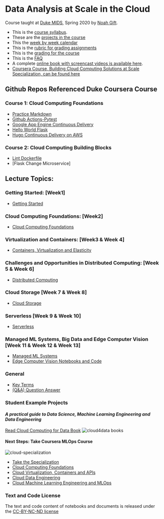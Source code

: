 # Data Analysis at Scale in the Cloud

Course taught at [Duke MIDS](https://datascience.duke.edu/noah-gift), Spring 2020 by [Noah Gift](https://www.noahgift.com/).  
* This is the [course syllabus](https://noahgift.github.io/cloud-data-analysis-at-scale/syllabus).
* These are the [projects in the course](https://noahgift.github.io/cloud-data-analysis-at-scale/projects)
* This the [week by week calendar](https://noahgift.github.io/cloud-data-analysis-at-scale/calendar)
* This is the [rubric for grading assignments](https://noahgift.github.io/cloud-data-analysis-at-scale/rubric)
* This is the [grading for the course](https://noahgift.github.io/cloud-data-analysis-at-scale/grading)
* This is the [FAQ](https://noahgift.github.io/cloud-data-analysis-at-scale/faq)
* A complete [online book with screencast videos is available here](https://paiml.com/docs/home/books/cloud-computing-for-data/chapter01-getting-started/).
* [Coursera Course, Building Cloud Computing Solutions at Scale Specialization, can be found here](https://www.coursera.org/specializations/building-cloud-computing-solutions-at-scale)

## Github Repos Referenced Duke Coursera Course

### Course 1: Cloud Computing Foundations

* [Practice Markdown](https://github.com/noahgift/duke-coursera-ccf-lab1/blob/main/Practice-Markdown.ipynb)
* [Github Actions-Pytest](https://github.com/noahgift/github-actions-pytest)
* [Google App Engine Continuous Delivery](https://github.com/noahgift/gcp-flask-ml-deploy)
* [Hello World Flask](https://github.com/noahgift/flask-hello-coursera)
* [Hugo Continuous Delivery on AWS](https://github.com/noahgift/dukehugofeb1)

### Course 2:  Cloud Computing Building Blocks

* [Lint Dockerfile](https://github.com/noahgift/duke-coursera-ccb-lab1)
* [Flask Change Microservice]


## Lecture Topics:

### Getting Started: [Week1]

* [Getting Started](https://paiml.com/docs/home/books/cloud-computing-for-data/chapter01-getting-started/)

### Cloud Computing Foundations: [Week2]

* [Cloud Computing Foundations](https://paiml.com/docs/home/books/cloud-computing-for-data/chapter02-cloud-foundations/)

### Virtualization and Containers: [Week3 & Week 4]

* [Containers, Virtualization and Elasticity](https://paiml.com/docs/home/books/cloud-computing-for-data/chapter03-virtualization-containers-elasticity/)

### Challenges and Opportunities in Distributed Computing: [Week 5 & Week 6]

* [Distributed Computing](https://paiml.com/docs/home/books/cloud-computing-for-data/chapter04-distributed-computing/)

### Cloud Storage [Week 7 & Week 8]

* [Cloud Storage](https://paiml.com/docs/home/books/cloud-computing-for-data/chapter05-cloud-storage/)

### Serverless [Week 9 & Week 10]

* [Serverless](https://paiml.com/docs/home/books/cloud-computing-for-data/chapter06-serverless-etl/)

### Managed ML Systems, Big Data and Edge Computer Vision [Week 11 & Week 12 & Week 13]

* [Managed ML Systems](https://paiml.com/docs/home/books/cloud-computing-for-data/chapter07-managed-ml/)
* [Edge Computer Vision Notebooks and Code](https://github.com/noahgift/edge-computer-vision)

### General

* [Key Terms](https://noahgift.github.io/cloud-data-analysis-at-scale/topics/key-terms)
* [(Q&A) Question Answer](https://noahgift.github.io/cloud-data-analysis-at-scale/topics/Question-Answer)

### Student Example Projects


#### *A practical guide to Data Science, Machine Learning Engineering and Data Engineering*

[Read Cloud Computing for Data Book](https://paiml.com/docs/home/books/cloud-computing-for-data/)
![cloud4data books](https://d2sofvawe08yqg.cloudfront.net/cloud4data/hero2x?1578933644)


#### Next Steps:  Take Coursera MLOps Course

![cloud-specialization](https://user-images.githubusercontent.com/58792/121041040-650ca180-c780-11eb-956e-8d1ecb134641.png)

* [Take the Specialization](https://www.coursera.org/learn/cloud-computing-foundations-duke?specialization=building-cloud-computing-solutions-at-scale)
* [Cloud Computing Foundations](https://www.coursera.org/learn/cloud-computing-foundations-duke?specialization=building-cloud-computing-solutions-at-scale)
* [Cloud Virtualization, Containers and APIs](https://www.coursera.org/learn/cloud-virtualization-containers-api-duke?specialization=building-cloud-computing-solutions-at-scale)
* [Cloud Data Engineering](https://www.coursera.org/learn/cloud-data-engineering-duke?specialization=building-cloud-computing-solutions-at-scale)
* [Cloud Machine Learning Engineering and MLOps](https://www.coursera.org/learn/cloud-machine-learning-engineering-mlops-duke?specialization=building-cloud-computing-solutions-at-scale)


### Text and Code License
The text and code content of notebooks and documents is released under the [CC-BY-NC-ND license](https://github.com/noahgift/cloud-data-analysis-at-scale/blob/master/license.md)


